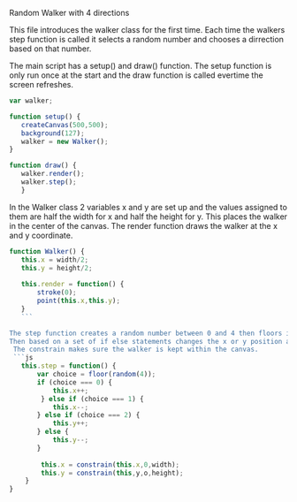 Random Walker with 4 directions

This file introduces the walker class for the first time. Each time the walkers step function is called it selects a random number and chooses a dirrection based on that number. 

The main script has a setup() and draw() function. The setup function is only run once at the start and the draw function is called evertime the screen refreshes.
 
 ```js
 var walker;
 
 function setup() {
    createCanvas(500,500);
    background(127);
    walker = new Walker();
 }
 
 function draw() {
    walker.render();
    walker.step();
    }
 ```
 In the Walker class 2 variables x and y are set up and the values assigned to them are half the width for x and half the height for y. This places the walker in the center of the canvas.
 The render function draws the walker at the x and y coordinate.
 ```js
 function Walker() {
    this.x = width/2;
    this.y = height/2;
    
    this.render = function() {
        stroke(0);
        point(this.x,this.y);
    }
    ```
 
 The step function creates a random number between 0 and 4 then floors it which will remove all the decimal points without rounding. 
 Then based on a set of if else statements changes the x or y position and when the render function is called from the draw function it will move the walker object.
  The constrain makes sure the walker is kept within the canvas.
  ```js
    this.step = function() {
        var choice = floor(random(4));
        if (choice === 0) {
            this.x++;
         } else if (choice === 1) {
            this.x--;
        } else if (choice === 2) {
            this.y++;
        } else {
            this.y--;
        }
         
         this.x = constrain(this.x,0,width);
         this.y = constrain(this,y,o,height);
     }
 }
 ```      
         
         
